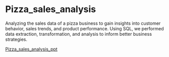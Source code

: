 # Pizza_sales_analysis
Analyzing the sales data of a pizza business to gain insights into customer behavior, sales trends, and product performance. Using SQL, we performed data extraction, transformation, and analysis to inform better business strategies.

[Pizza_sales_analysis_ppt](SQL_project_ppt.pdf)

